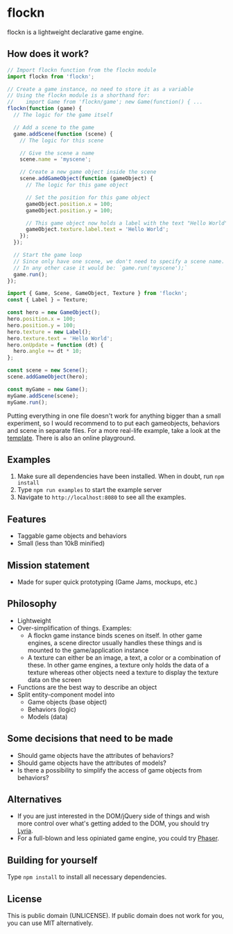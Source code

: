 # flockn

flockn is a lightweight declarative game engine.

## How does it work?

```javascript
// Import flockn function from the flockn module
import flockn from 'flockn';

// Create a game instance, no need to store it as a variable
// Using the flockn module is a shorthand for:
//    import Game from 'flockn/game'; new Game(function() { ...
flockn(function (game) {
  // The logic for the game itself

  // Add a scene to the game
  game.addScene(function (scene) {
    // The logic for this scene

    // Give the scene a name
    scene.name = 'myscene';

    // Create a new game object inside the scene
    scene.addGameObject(function (gameObject) {
      // The logic for this game object

      // Set the position for this game object
      gameObject.position.x = 100;
      gameObject.position.y = 100;

      // This game object now holds a label with the text "Hello World"
      gameObject.texture.label.text = 'Hello World';
    });
  });

  // Start the game loop
  // Since only have one scene, we don't need to specify a scene name.
  // In any other case it would be: `game.run('myscene');`
  game.run();
});
```

```javascript
import { Game, Scene, GameObject, Texture } from 'flockn';
const { Label } = Texture;

const hero = new GameObject();
hero.position.x = 100;
hero.position.y = 100;
hero.texture = new Label();
hero.texture.text = 'Hello World';
hero.onUpdate = function (dt) {
  hero.angle += dt * 10;
};

const scene = new Scene();
scene.addGameObject(hero);

const myGame = new Game();
myGame.addScene(scene);
myGame.run();
```

Putting everything in one file doesn't work for anything bigger than a small experiment, so I would recommend to
to put each gameobjects, behaviors and scene in separate files. For a more real-life example, take a look at the
[template](http://github.com/freezedev/flockn-template).
There is also an online playground.

## Examples

1. Make sure all dependencies have been installed. When in doubt, run `npm install`
2. Type `npm run examples` to start the example server
3. Navigate to `http://localhost:8080` to see all the examples.

## Features

- Taggable game objects and behaviors
- Small (less than 10kB minified)

## Mission statement

- Made for super quick prototyping (Game Jams, mockups, etc.)

## Philosophy

- Lightweight
- Over-simplification of things. Examples:
  - A flockn game instance binds scenes on itself. In other game engines, a scene director usually handles these things and is mounted to the game/application instance
  - A texture can either be an image, a text, a color or a combination of these. In other game engines, a texture only holds the data of a texture whereas other objects need a texture to display the texture data on the screen
- Functions are the best way to describe an object
- Split entity-component model into
  - Game objects (base object)
  - Behaviors (logic)
  - Models (data)

## Some decisions that need to be made

- Should game objects have the attributes of behaviors?
- Should game objects have the attributes of models?
- Is there a possibility to simplify the access of game objects from behaviors?

## Alternatives

- If you are just interested in the DOM/jQuery side of things and wish more control over what's getting added to the DOM, you should try [Lyria](https://github.com/freezedev/lyria).
- For a full-blown and less opiniated game engine, you could try [Phaser](https://github.com/photonstorm/phaser).

## Building for yourself

Type `npm install` to install all necessary dependencies.

## License

This is public domain (UNLICENSE). If public domain does not work for you, you can use MIT alternatively.
